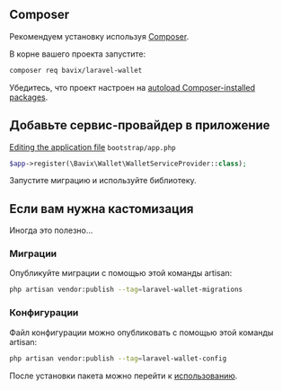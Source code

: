 ## Composer

Рекомендуем установку используя [Composer](https://getcomposer.org/).

В корне вашего проекта запустите:

```bash
composer req bavix/laravel-wallet
```

Убедитесь, что проект настроен на [autoload Composer-installed packages](https://getcomposer.org/doc/01-basic-usage.md#autoloading).

## Добавьте сервис-провайдер в приложение

[Editing the application file](https://lumen.laravel.com/docs/5.8/providers#registering-providers) `bootstrap/app.php`
```php
$app->register(\Bavix\Wallet\WalletServiceProvider::class);
```

Запустите миграцию и используйте библиотеку.

## Если вам нужна кастомизация

Иногда это полезно...

### Миграции
Опубликуйте миграции с помощью этой команды artisan:
```bash
php artisan vendor:publish --tag=laravel-wallet-migrations
```

### Конфигурации
Файл конфигурации можно опубликовать с помощью этой команды artisan:
```bash
php artisan vendor:publish --tag=laravel-wallet-config
```

После установки пакета можно перейти к [использованию](basic-usage).
